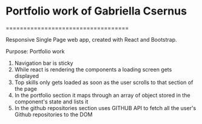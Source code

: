 # Portfolio work of Gabriella Csernus
===================================

Responsive Single Page web app, created with React and Bootstrap.

Purpose: Portfolio work

1.  Navigation bar is sticky
2.  While react is rendering the components a loading screen gets displayed
3.  Top skills only gets loaded as soon as the user scrolls to that section of the page
4.  In the portfolio section it maps through an array of object stored in the component's state and lists it
5.  In the github repositories section uses GITHUB API to fetch all the user's Github repositories to the DOM